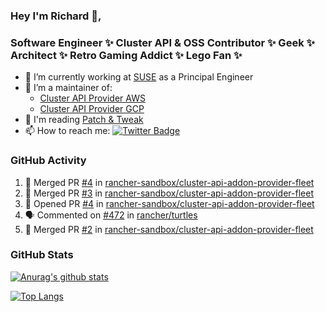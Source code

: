 ### Hey I'm Richard 👋, 

<h3 align="left">Software Engineer ✨ Cluster API & OSS Contributor ✨ Geek ✨ Architect ✨ Retro Gaming Addict ✨ Lego Fan ✨</h3>

- 🔭 I’m currently working at [SUSE](https://www.suse.com/) as a Principal Engineer
- 👯 I’m a maintainer of:
  -  [Cluster API Provider AWS](https://github.com/kubernetes-sigs/cluster-api-provider-aws)
  -  [Cluster API Provider GCP](https://github.com/kubernetes-sigs/cluster-api-provider-gcp)
- 💬 I'm reading [Patch & Tweak](https://bjooks.com/products/patch-tweak-exploring-modular-synthesis)
- 📫 How to reach me: [![Twitter Badge](https://img.shields.io/badge/-@fruit_case-00acee?style=flat&logo=Twitter&logoColor=white)](https://twitter.com/intent/follow?screen_name=fruit_case "Follow on Twitter")

### GitHub Activity 

<!--START_SECTION:activity-->
1. 🎉 Merged PR [#4](https://github.com/rancher-sandbox/cluster-api-addon-provider-fleet/pull/4) in [rancher-sandbox/cluster-api-addon-provider-fleet](https://github.com/rancher-sandbox/cluster-api-addon-provider-fleet)
2. 🎉 Merged PR [#3](https://github.com/rancher-sandbox/cluster-api-addon-provider-fleet/pull/3) in [rancher-sandbox/cluster-api-addon-provider-fleet](https://github.com/rancher-sandbox/cluster-api-addon-provider-fleet)
3. 💪 Opened PR [#4](https://github.com/rancher-sandbox/cluster-api-addon-provider-fleet/pull/4) in [rancher-sandbox/cluster-api-addon-provider-fleet](https://github.com/rancher-sandbox/cluster-api-addon-provider-fleet)
4. 🗣 Commented on [#472](https://github.com/rancher/turtles/issues/472#issuecomment-2056666084) in [rancher/turtles](https://github.com/rancher/turtles)
5. 🎉 Merged PR [#2](https://github.com/rancher-sandbox/cluster-api-addon-provider-fleet/pull/2) in [rancher-sandbox/cluster-api-addon-provider-fleet](https://github.com/rancher-sandbox/cluster-api-addon-provider-fleet)
<!--END_SECTION:activity-->

### GitHub Stats

[![Anurag's github stats](https://github-readme-stats.vercel.app/api?username=richardcase&count_private=true&show_icons=true)](https://github.com/anuraghazra/github-readme-stats)

[![Top Langs](https://github-readme-stats.vercel.app/api/top-langs/?username=richardcase&hide=html&layout=compact)](https://github.com/anuraghazra/github-readme-stats)
